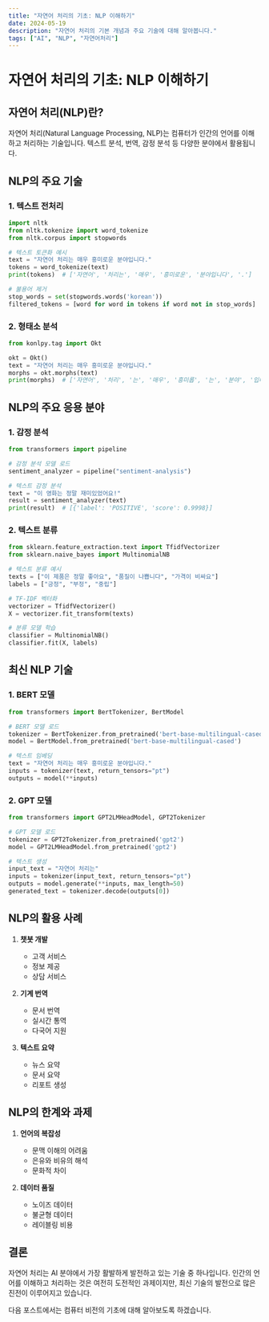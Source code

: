 ```yaml
---
title: "자연어 처리의 기초: NLP 이해하기"
date: 2024-05-19
description: "자연어 처리의 기본 개념과 주요 기술에 대해 알아봅니다."
tags: ["AI", "NLP", "자연어처리"]
---
```


# 자연어 처리의 기초: NLP 이해하기

## 자연어 처리(NLP)란?

자연어 처리(Natural Language Processing, NLP)는 컴퓨터가 인간의 언어를 이해하고 처리하는 기술입니다. 텍스트 분석, 번역, 감정 분석 등 다양한 분야에서 활용됩니다.

## NLP의 주요 기술

### 1. 텍스트 전처리
```python
import nltk
from nltk.tokenize import word_tokenize
from nltk.corpus import stopwords

# 텍스트 토큰화 예시
text = "자연어 처리는 매우 흥미로운 분야입니다."
tokens = word_tokenize(text)
print(tokens)  # ['자연어', '처리는', '매우', '흥미로운', '분야입니다', '.']

# 불용어 제거
stop_words = set(stopwords.words('korean'))
filtered_tokens = [word for word in tokens if word not in stop_words]
```

### 2. 형태소 분석
```python
from konlpy.tag import Okt

okt = Okt()
text = "자연어 처리는 매우 흥미로운 분야입니다."
morphs = okt.morphs(text)
print(morphs)  # ['자연어', '처리', '는', '매우', '흥미롭', '는', '분야', '입니다']
```

## NLP의 주요 응용 분야

### 1. 감정 분석
```python
from transformers import pipeline

# 감정 분석 모델 로드
sentiment_analyzer = pipeline("sentiment-analysis")

# 텍스트 감정 분석
text = "이 영화는 정말 재미있었어요!"
result = sentiment_analyzer(text)
print(result)  # [{'label': 'POSITIVE', 'score': 0.9998}]
```

### 2. 텍스트 분류
```python
from sklearn.feature_extraction.text import TfidfVectorizer
from sklearn.naive_bayes import MultinomialNB

# 텍스트 분류 예시
texts = ["이 제품은 정말 좋아요", "품질이 나쁩니다", "가격이 비싸요"]
labels = ["긍정", "부정", "중립"]

# TF-IDF 벡터화
vectorizer = TfidfVectorizer()
X = vectorizer.fit_transform(texts)

# 분류 모델 학습
classifier = MultinomialNB()
classifier.fit(X, labels)
```

## 최신 NLP 기술

### 1. BERT 모델
```python
from transformers import BertTokenizer, BertModel

# BERT 모델 로드
tokenizer = BertTokenizer.from_pretrained('bert-base-multilingual-cased')
model = BertModel.from_pretrained('bert-base-multilingual-cased')

# 텍스트 임베딩
text = "자연어 처리는 매우 흥미로운 분야입니다."
inputs = tokenizer(text, return_tensors="pt")
outputs = model(**inputs)
```

### 2. GPT 모델
```python
from transformers import GPT2LMHeadModel, GPT2Tokenizer

# GPT 모델 로드
tokenizer = GPT2Tokenizer.from_pretrained('gpt2')
model = GPT2LMHeadModel.from_pretrained('gpt2')

# 텍스트 생성
input_text = "자연어 처리는"
inputs = tokenizer(input_text, return_tensors="pt")
outputs = model.generate(**inputs, max_length=50)
generated_text = tokenizer.decode(outputs[0])
```

## NLP의 활용 사례

1. **챗봇 개발**
   - 고객 서비스
   - 정보 제공
   - 상담 서비스

2. **기계 번역**
   - 문서 번역
   - 실시간 통역
   - 다국어 지원

3. **텍스트 요약**
   - 뉴스 요약
   - 문서 요약
   - 리포트 생성

## NLP의 한계와 과제

1. **언어의 복잡성**
   - 문맥 이해의 어려움
   - 은유와 비유의 해석
   - 문화적 차이

2. **데이터 품질**
   - 노이즈 데이터
   - 불균형 데이터
   - 레이블링 비용

## 결론

자연어 처리는 AI 분야에서 가장 활발하게 발전하고 있는 기술 중 하나입니다. 인간의 언어를 이해하고 처리하는 것은 여전히 도전적인 과제이지만, 최신 기술의 발전으로 많은 진전이 이루어지고 있습니다.

다음 포스트에서는 컴퓨터 비전의 기초에 대해 알아보도록 하겠습니다. 